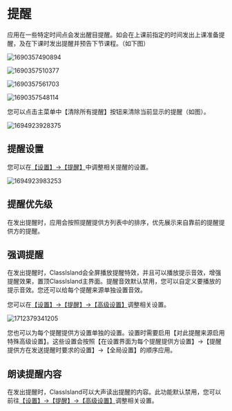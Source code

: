 # 提醒

应用在一些特定时间点会发出醒目提醒。如会在上课前指定的时间发出上课准备提醒，及在下课时发出提醒并预告下节课程。（如下图）

![1690357490894](pack://application:,,,/ClassIsland;component/Assets/Documents/image/Basic/1690357490894.png)

![1690357510377](pack://application:,,,/ClassIsland;component/Assets/Documents/image/Basic/1690357510377.png)

![1690357561703](pack://application:,,,/ClassIsland;component/Assets/Documents/image/Basic/1690357561703.png)

![1690357548114](pack://application:,,,/ClassIsland;component/Assets/Documents/image/Basic/1690357548114.png)

您可以点击主菜单中【清除所有提醒】按钮来清除当前显示的提醒（如图）。

![1694923928375](pack://application:,,,/ClassIsland;component/Assets/Documents/image/notifications/1694923928375.png)

## 提醒设置

您可以在[【设置】->【提醒】](classisland://app/settings/notification)中调整相关提醒的设置。

![1694923983253](pack://application:,,,/ClassIsland;component/Assets/Documents/image/notifications/1694923983253.png)

## 提醒优先级

在发出提醒时，应用会按照提醒提供方列表中的排序，优先展示来自靠前的提醒提供方的提醒。

## 强调提醒

在发出提醒时，ClassIsland会全屏播放提醒特效，并且可以播放提示音效，增强提醒效果，置顶ClassIsland主界面。提醒音效默认禁用，您可以自定义要播放的提示音效。您还可以给每个提醒来源单独设置音效。

您可以在[【设置】->【提醒】->【高级设置】](classisland://app/settings/notification)调整相关设置。

![1712379341205](pack://application:,,,/ClassIsland;component/Assets/Documents/image/ChangeLog/1712379341205.png)

您也可以为每个提醒提供方设置单独的设置。设置时需要启用【对此提醒来源启用特殊高级设置】。这些设置会按照【在设置界面为每个提醒提供方设置】->【提醒提供方在发送提醒时要求的设置】->【全局设置】的顺序应用。

## 朗读提醒内容

在发出提醒时，ClassIsland可以大声读出提醒的内容。此功能默认禁用，您可以前往[【设置】->【提醒】->【高级设置】](classisland://app/settings/notification)调整相关设置。